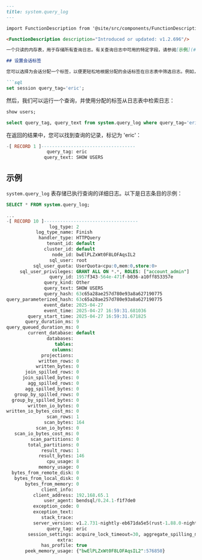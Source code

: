 ```md
---
title: system.query_log
---

import FunctionDescription from '@site/src/components/FunctionDescription';

<FunctionDescription description="Introduced or updated: v1.2.696"/>

一个只读的内存表，用于存储所有查询日志。有关查询日志中可用的特定字段，请参阅[示例](#examples)部分。

## 设置会话标签

您可以选择为会话分配一个标签，以便更轻松地根据分配的会话标签在日志表中筛选日志。例如，以下代码将标签 `eric` 分配给当前会话：

```sql
set session query_tag='eric';
```

然后，我们可以运行一个查询，并使用分配的标签从日志表中检索日志：

```sql
show users;

select query_tag, query_text from system.query_log where query_tag='eric' limit 1;
```

在返回的结果中，您可以找到查询的记录，标记为 'eric'：

```sql
-[ RECORD 1 ]-----------------------------------
               query_tag: eric
              query_text: SHOW USERS
```

## 示例

`system.query_log` 表存储已执行查询的详细日志。以下是日志条目的示例：

```sql
SELECT * FROM system.query_log;
```

```sql
...
-[ RECORD 10 ]-----------------------------------
                log_type: 2
           log_type_name: Finish
            handler_type: HTTPQuery
               tenant_id: default
              cluster_id: default
                 node_id: bwElPLZxWt0F8LOFAqsIL2
                sql_user: root
          sql_user_quota: UserQuota<cpu:0,mem:0,store:0>
     sql_user_privileges: GRANT ALL ON *.*, ROLES: ["account_admin"]
                query_id: 1957f343-564e-471f-b036-a10ff853357e
              query_kind: Other
              query_text: SHOW USERS
              query_hash: 63c65a28ae257d780e93a8a627190775
query_parameterized_hash: 63c65a28ae257d780e93a8a627190775
              event_date: 2025-04-27
              event_time: 2025-04-27 16:59:31.681036
        query_start_time: 2025-04-27 16:59:31.671825
       query_duration_ms: 9
query_queued_duration_ms: 0
        current_database: default
               databases:
                  tables:
                 columns:
             projections:
            written_rows: 0
           written_bytes: 0
       join_spilled_rows: 0
      join_spilled_bytes: 0
        agg_spilled_rows: 0
       agg_spilled_bytes: 0
   group_by_spilled_rows: 0
  group_by_spilled_bytes: 0
        written_io_bytes: 0
written_io_bytes_cost_ms: 0
               scan_rows: 1
              scan_bytes: 164
           scan_io_bytes: 0
   scan_io_bytes_cost_ms: 0
         scan_partitions: 0
        total_partitions: 0
             result_rows: 1
            result_bytes: 146
               cpu_usage: 8
            memory_usage: 0
  bytes_from_remote_disk: 0
   bytes_from_local_disk: 0
       bytes_from_memory: 0
             client_info:
          client_address: 192.168.65.1
              user_agent: bendsql/0.24.1-f1f7de0
          exception_code: 0
          exception_text:
             stack_trace:
          server_version: v1.2.731-nightly-eb671da5e5(rust-1.88.0-nightly-2025-04-27T06:06:12.942159732Z)
               query_tag: eric
        session_settings: acquire_lock_timeout=30, aggregate_spilling_memory_ratio=60, auto_compaction_imperfect_blocks_threshold=25, auto_compaction_segments_limit=3, collation=utf8, compact_max_block_selection=10000, copy_dedup_full_path_by_default=0, cost_factor_aggregate_per_row=5, cost_factor_hash_table_per_row=10, cost_factor_network_per_row=50, create_query_flight_client_with_current_rt=1, data_retention_time_in_days=1, ddl_column_type_nullable=1, default_order_by_null=nulls_last, disable_join_reorder=0, disable_variant_check=0, dynamic_sample_time_budget_ms=0, efficiently_memory_group_by=0, enable_aggregating_index_scan=1, enable_analyze_histogram=0, enable_auto_fix_missing_bloom_index=0, enable_auto_vacuum=0, enable_block_stream_write=0, enable_bloom_runtime_filter=1, enable_cbo=1, enable_clickhouse_handler=0, enable_compact_after_multi_table_insert=0, enable_compact_after_write=1, enable_dio=1, enable_distributed_compact=0, enable_distributed_copy_into=1, enable_distributed_merge_into=1, enable_distributed_pruning=1, enable_distributed_recluster=0, enable_distributed_replace_into=0, enable_dphyp=1, enable_dst_hour_fix=0, enable_expand_roles=1, enable_experimental_aggregate_hashtable=1, enable_experimental_merge_into=1, enable_experimental_procedure=0, enable_experimental_queries_executor=0, enable_experimental_rbac_check=1, enable_geo_create_table=0, enable_hive_parquet_predict_pushdown=1, enable_last_snapshot_location_hint=1, enable_loser_tree_merge_sort=1, enable_materialized_cte=1, enable_merge_into_row_fetch=1, enable_new_copy_for_text_formats=1, enable_optimizer_trace=0, enable_parallel_multi_merge_sort=1, enable_parquet_page_index=1, enable_parquet_prewhere=0, enable_parquet_rowgroup_pruning=1, enable_planner_cache=1, enable_prune_cache=1, enable_prune_pipeline=1, enable_query_result_cache=0, enable_refresh_aggregating_index_after_write=1, enable_refresh_virtual_column_after_write=1, enable_replace_into_partitioning=1, enable_strict_datetime_parser=1, enable_table_lock=1, enforce_broadcast_join=0, enforce_shuffle_join=0, error_on_nondeterministic_update=1, external_server_connect_timeout_secs=10, external_server_request_batch_rows=65536, external_server_request_max_threads=256, external_server_request_retry_times=8, external_server_request_timeout_secs=180, flight_client_timeout=60, flight_connection_max_retry_times=0, flight_connection_retry_interval=1, force_aggregate_data_spill=0, force_join_data_spill=0, force_sort_data_spill=0, force_window_data_spill=0, format_null_as_str=1, geometry_output_format=GeoJSON, group_by_shuffle_mode=before_merge, group_by_two_level_threshold=20000, hide_options_in_show_create_table=1, hilbert_clustering_min_bytes=107374182400, hilbert_num_range_ids=1000, hilbert_sample_size_per_block=1000, hive_parquet_chunk_size=16384, http_handler_result_timeout_secs=60, idle_transaction_timeout_secs=14400, inlist_to_join_threshold=1024, input_read_buffer_size=4194304, join_spilling_buffer_threshold_per_proc_mb=512, join_spilling_memory_ratio=60, join_spilling_partition_bits=4, lazy_read_threshold=1000, load_file_metadata_expire_hours=24, max_block_size=65536, max_cte_recursive_depth=1000, max_execute_time_in_seconds=0, max_inlist_to_or=3, max_memory_usage=6574653440, max_push_down_limit=10000, max_query_memory_usage=0, max_result_rows=0, max_set_operator_count=18446744073709551615, max_spill_io_requests=48, max_storage_io_requests=48, max_threads=8, max_vacuum_temp_files_after_query=18446744073709551615, network_policy=, numeric_cast_option=rounding, optimizer_skip_list=, parquet_fast_read_bytes=16777216, parquet_max_block_size=8192, parse_datetime_ignore_remainder=1, persist_materialized_cte=0, prefer_broadcast_join=1, purge_duplicated_files_in_copy=0, query_flight_compression=LZ4, query_out_of_memory_behavior=throw, query_result_cache_allow_inconsistent=0, query_result_cache_max_bytes=1048576, query_result_cache_min_execute_secs=1, query_result_cache_ttl_secs=300, query_tag=eric, quoted_ident_case_sensitive=1, random_function_seed=0, recluster_block_size=1972396032, recluster_timeout_secs=43200, replace_into_bloom_pruning_max_column_number=4, replace_into_shuffle_strategy=0, sandbox_tenant=, script_max_steps=10000, short_sql_max_length=128, sort_spilling_batch_bytes=8388608, sort_spilling_memory_ratio=60, spilling_file_format=parquet, spilling_to_disk_vacuum_unknown_temp_dirs_limit=18446744073709551615, sql_dialect=PostgreSQL, statement_queue_ttl_in_seconds=15, statement_queued_timeout_in_seconds=0, storage_fetch_part_num=2, storage_io_max_page_bytes_for_read=524288, storage_io_min_bytes_for_seek=48, storage_read_buffer_size=1048576, stream_consume_batch_size_hint=0, table_lock_expire_secs=30, timezone=UTC, unquoted_ident_case_sensitive=0, use_parquet2=0, use_vacuum2_to_purge_transient_table_data=0, warehouse=, window_num_partitions=256, window_partition_sort_block_size=65536, window_partition_spilling_memory_ratio=60, window_partition_spilling_to_disk_bytes_limit=0, window_spill_unit_size_mb=256, scope: SESSION
                   extra:
             has_profile: true
       peek_memory_usage: {"bwElPLZxWt0F8LOFAqsIL2":576850}
```